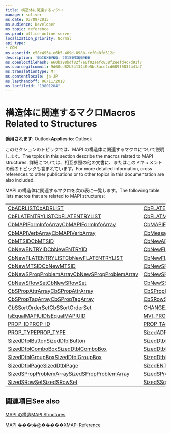 ```yaml
---
title: 構造体に関連するマクロ
manager: soliver
ms.date: 03/09/2015
ms.audience: Developer
ms.topic: reference
ms.prod: office-online-server
localization_priority: Normal
api_type:
- COM
ms.assetid: e58c4954-e6b5-469d-898b-cef0a8fd612c
description: '�ŏI�X�V��: 2015�N3��9��'
ms.openlocfilehash: e60ba98bdf82f7e0f02aefc858f2eefd4c7d91f7
ms.sourcegitcommit: 9d60cd82b5413446e5bc8ace2cd689f683fb41a7
ms.translationtype: MT
ms.contentlocale: ja-JP
ms.lasthandoff: 06/11/2018
ms.locfileid: "19801284"
---
```

# <a name="macros-related-to-structures"></a><span data-ttu-id="b6d07-103">構造体に関連するマクロ</span><span class="sxs-lookup"><span data-stu-id="b6d07-103">Macros Related to Structures</span></span>

  
  
<span data-ttu-id="b6d07-104">**適用されます**: Outlook</span><span class="sxs-lookup"><span data-stu-id="b6d07-104">**Applies to**: Outlook</span></span> 
  
<span data-ttu-id="b6d07-105">このセクションのトピックでは、MAPI の構造体に関連するマクロについて説明します。</span><span class="sxs-lookup"><span data-stu-id="b6d07-105">The topics in this section describe the macros related to MAPI structures.</span></span> <span data-ttu-id="b6d07-106">詳細については、相互参照の他の文書に、またはこのドキュメントの他のトピックも含まれています。</span><span class="sxs-lookup"><span data-stu-id="b6d07-106">For more detailed information, cross references to other publications or to other topics in this documentation are also included.</span></span> 
  
<span data-ttu-id="b6d07-107">MAPI の構造体に関連するマクロを次の表に一覧します。</span><span class="sxs-lookup"><span data-stu-id="b6d07-107">The following table lists macros that are related to MAPI structures:</span></span>
  
|||
|:-----|:-----|
|[<span data-ttu-id="b6d07-108">CbADRLIST</span><span class="sxs-lookup"><span data-stu-id="b6d07-108">CbADRLIST</span></span>](cbadrlist.md) <br/> |[<span data-ttu-id="b6d07-109">CbFLATENTRY</span><span class="sxs-lookup"><span data-stu-id="b6d07-109">CbFLATENTRY</span></span>](cbflatentry.md) <br/> |
|[<span data-ttu-id="b6d07-110">CbFLATENTRYLIST</span><span class="sxs-lookup"><span data-stu-id="b6d07-110">CbFLATENTRYLIST</span></span>](cbflatentrylist.md) <br/> |[<span data-ttu-id="b6d07-111">CbFLATMTSIDLIST</span><span class="sxs-lookup"><span data-stu-id="b6d07-111">CbFLATMTSIDLIST</span></span>](cbflatmtsidlist.md) <br/> |
|[<span data-ttu-id="b6d07-112">CbMAPIFormInfoArray</span><span class="sxs-lookup"><span data-stu-id="b6d07-112">CbMAPIFormInfoArray</span></span>](cbmapiforminfoarray.md) <br/> |[<span data-ttu-id="b6d07-113">CbMAPIFormPropArray</span><span class="sxs-lookup"><span data-stu-id="b6d07-113">CbMAPIFormPropArray</span></span>](cbmapiformproparray.md) <br/> |
|[<span data-ttu-id="b6d07-114">CbMAPIVerbArray</span><span class="sxs-lookup"><span data-stu-id="b6d07-114">CbMAPIVerbArray</span></span>](cbmapiverbarray.md) <br/> |[<span data-ttu-id="b6d07-115">CbMessageClassArray</span><span class="sxs-lookup"><span data-stu-id="b6d07-115">CbMessageClassArray</span></span>](cbmessageclassarray.md) <br/> |
|[<span data-ttu-id="b6d07-116">CbMTSID</span><span class="sxs-lookup"><span data-stu-id="b6d07-116">CbMTSID</span></span>](cbmtsid.md) <br/> |[<span data-ttu-id="b6d07-117">CbNewADRLIST</span><span class="sxs-lookup"><span data-stu-id="b6d07-117">CbNewADRLIST</span></span>](cbnewadrlist.md) <br/> |
|[<span data-ttu-id="b6d07-118">CbNewENTRYID</span><span class="sxs-lookup"><span data-stu-id="b6d07-118">CbNewENTRYID</span></span>](cbnewentryid.md) <br/> |[<span data-ttu-id="b6d07-119">CbNewFLATENTRY</span><span class="sxs-lookup"><span data-stu-id="b6d07-119">CbNewFLATENTRY</span></span>](cbnewflatentry.md) <br/> |
|[<span data-ttu-id="b6d07-120">CbNewFLATENTRYLIST</span><span class="sxs-lookup"><span data-stu-id="b6d07-120">CbNewFLATENTRYLIST</span></span>](cbnewflatentrylist.md) <br/> |[<span data-ttu-id="b6d07-121">CbNewFLATMTSIDLIST</span><span class="sxs-lookup"><span data-stu-id="b6d07-121">CbNewFLATMTSIDLIST</span></span>](cbnewflatmtsidlist.md) <br/> |
|[<span data-ttu-id="b6d07-122">CbNewMTSID</span><span class="sxs-lookup"><span data-stu-id="b6d07-122">CbNewMTSID</span></span>](cbnewmtsid.md) <br/> |[<span data-ttu-id="b6d07-123">CbNewSPropAttrArray</span><span class="sxs-lookup"><span data-stu-id="b6d07-123">CbNewSPropAttrArray</span></span>](cbnewspropattrarray.md) <br/> |
|[<span data-ttu-id="b6d07-124">CbNewSPropProblemArray</span><span class="sxs-lookup"><span data-stu-id="b6d07-124">CbNewSPropProblemArray</span></span>](cbnewspropproblemarray.md) <br/> |[<span data-ttu-id="b6d07-125">CbNewSPropTagArray</span><span class="sxs-lookup"><span data-stu-id="b6d07-125">CbNewSPropTagArray</span></span>](cbnewsproptagarray.md) <br/> |
|[<span data-ttu-id="b6d07-126">CbNewSRowSet</span><span class="sxs-lookup"><span data-stu-id="b6d07-126">CbNewSRowSet</span></span>](cbnewsrowset.md) <br/> |[<span data-ttu-id="b6d07-127">CbNewSSortOrderSet</span><span class="sxs-lookup"><span data-stu-id="b6d07-127">CbNewSSortOrderSet</span></span>](cbnewssortorderset.md) <br/> |
|[<span data-ttu-id="b6d07-128">CbSPropAttrArray</span><span class="sxs-lookup"><span data-stu-id="b6d07-128">CbSPropAttrArray</span></span>](cbspropattrarray.md) <br/> |[<span data-ttu-id="b6d07-129">CbSPropProblemArray</span><span class="sxs-lookup"><span data-stu-id="b6d07-129">CbSPropProblemArray</span></span>](cbspropproblemarray.md) <br/> |
|[<span data-ttu-id="b6d07-130">CbSPropTagArray</span><span class="sxs-lookup"><span data-stu-id="b6d07-130">CbSPropTagArray</span></span>](cbsproptagarray.md) <br/> |[<span data-ttu-id="b6d07-131">CbSRowSet</span><span class="sxs-lookup"><span data-stu-id="b6d07-131">CbSRowSet</span></span>](cbsrowset.md) <br/> |
|[<span data-ttu-id="b6d07-132">CbSSortOrderSet</span><span class="sxs-lookup"><span data-stu-id="b6d07-132">CbSSortOrderSet</span></span>](cbssortorderset.md) <br/> |[<span data-ttu-id="b6d07-133">CHANGE_PROP_TYPE</span><span class="sxs-lookup"><span data-stu-id="b6d07-133">CHANGE_PROP_TYPE</span></span>](change_prop_type.md) <br/> |
|[<span data-ttu-id="b6d07-134">IsEqualMAPIUID</span><span class="sxs-lookup"><span data-stu-id="b6d07-134">IsEqualMAPIUID</span></span>](isequalmapiuid.md) <br/> |[<span data-ttu-id="b6d07-135">MVI_PROP</span><span class="sxs-lookup"><span data-stu-id="b6d07-135">MVI_PROP</span></span>](mvi_prop.md) <br/> |
|[<span data-ttu-id="b6d07-136">PROP_ID</span><span class="sxs-lookup"><span data-stu-id="b6d07-136">PROP_ID</span></span>](prop_id.md) <br/> |[<span data-ttu-id="b6d07-137">PROP_TAG</span><span class="sxs-lookup"><span data-stu-id="b6d07-137">PROP_TAG</span></span>](prop_tag.md) <br/> |
|[<span data-ttu-id="b6d07-138">PROP_TYPE</span><span class="sxs-lookup"><span data-stu-id="b6d07-138">PROP_TYPE</span></span>](prop_type.md) <br/> |[<span data-ttu-id="b6d07-139">SizedADRLIST</span><span class="sxs-lookup"><span data-stu-id="b6d07-139">SizedADRLIST</span></span>](sizedadrlist.md) <br/> |
|[<span data-ttu-id="b6d07-140">SizedDtblButton</span><span class="sxs-lookup"><span data-stu-id="b6d07-140">SizedDtblButton</span></span>](sizeddtblbutton.md) <br/> |[<span data-ttu-id="b6d07-141">SizedDtblCheckBox</span><span class="sxs-lookup"><span data-stu-id="b6d07-141">SizedDtblCheckBox</span></span>](sizeddtblcheckbox.md) <br/> |
|[<span data-ttu-id="b6d07-142">SizedDtblComboBox</span><span class="sxs-lookup"><span data-stu-id="b6d07-142">SizedDtblComboBox</span></span>](sizeddtblcombobox.md) <br/> |[<span data-ttu-id="b6d07-143">SizedDtblEdit</span><span class="sxs-lookup"><span data-stu-id="b6d07-143">SizedDtblEdit</span></span>](sizeddtbledit.md) <br/> |
|[<span data-ttu-id="b6d07-144">SizedDtblGroupBox</span><span class="sxs-lookup"><span data-stu-id="b6d07-144">SizedDtblGroupBox</span></span>](sizeddtblgroupbox.md) <br/> |[<span data-ttu-id="b6d07-145">SizedDtblLabel</span><span class="sxs-lookup"><span data-stu-id="b6d07-145">SizedDtblLabel</span></span>](sizeddtbllabel.md) <br/> |
|[<span data-ttu-id="b6d07-146">SizedDtblPage</span><span class="sxs-lookup"><span data-stu-id="b6d07-146">SizedDtblPage</span></span>](sizeddtblpage.md) <br/> |[<span data-ttu-id="b6d07-147">SizedENTRYID</span><span class="sxs-lookup"><span data-stu-id="b6d07-147">SizedENTRYID</span></span>](sizedentryid.md) <br/> |
|[<span data-ttu-id="b6d07-148">SizedSPropProblemArray</span><span class="sxs-lookup"><span data-stu-id="b6d07-148">SizedSPropProblemArray</span></span>](sizedspropproblemarray.md) <br/> |[<span data-ttu-id="b6d07-149">SizedSPropTagArray</span><span class="sxs-lookup"><span data-stu-id="b6d07-149">SizedSPropTagArray</span></span>](sizedsproptagarray.md) <br/> |
|[<span data-ttu-id="b6d07-150">SizedSRowSet</span><span class="sxs-lookup"><span data-stu-id="b6d07-150">SizedSRowSet</span></span>](sizedsrowset.md) <br/> |[<span data-ttu-id="b6d07-151">SizedSSortOrderSet</span><span class="sxs-lookup"><span data-stu-id="b6d07-151">SizedSSortOrderSet</span></span>](sizedssortorderset.md) <br/> |
   
## <a name="see-also"></a><span data-ttu-id="b6d07-152">関連項目</span><span class="sxs-lookup"><span data-stu-id="b6d07-152">See also</span></span>



[<span data-ttu-id="b6d07-153">MAPI の構造</span><span class="sxs-lookup"><span data-stu-id="b6d07-153">MAPI Structures</span></span>](mapi-structures.md)


[<span data-ttu-id="b6d07-154">MAPI ���t�@�����X</span><span class="sxs-lookup"><span data-stu-id="b6d07-154">MAPI Reference</span></span>](mapi-reference.md)

